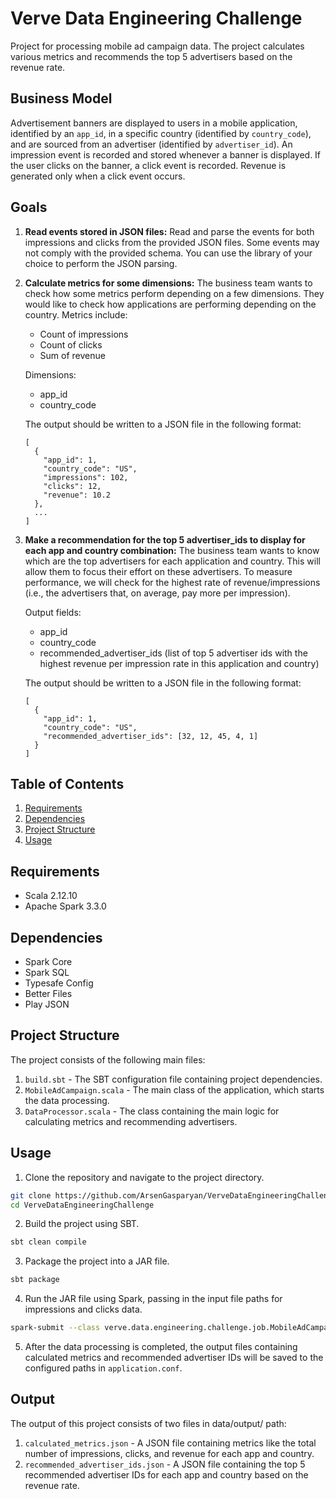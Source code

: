 # Verve Data Engineering Challenge

Project for processing mobile ad campaign data. The project calculates various metrics and recommends the top 5 advertisers based on the revenue rate.

## Business Model

Advertisement banners are displayed to users in a mobile application, identified by an `app_id`, in a specific country (identified by `country_code`), and are sourced from an advertiser (identified by `advertiser_id`). An impression event is recorded and stored whenever a banner is displayed. If the user clicks on the banner, a click event is recorded. Revenue is generated only when a click event occurs.

## Goals

1. **Read events stored in JSON files:** Read and parse the events for both impressions and clicks from the provided JSON files. Some events may not comply with the provided schema. You can use the library of your choice to perform the JSON parsing.

2. **Calculate metrics for some dimensions:** The business team wants to check how some metrics perform depending on a few dimensions. They would like to check how applications are performing depending on the country. Metrics include:
    - Count of impressions
    - Count of clicks
    - Sum of revenue

   Dimensions:
    - app_id
    - country_code

   The output should be written to a JSON file in the following format:
   ```
   [
     {
       "app_id": 1,
       "country_code": "US",
       "impressions": 102,
       "clicks": 12,
       "revenue": 10.2
     },
     ...
   ]
   ```

3. **Make a recommendation for the top 5 advertiser_ids to display for each app and country combination:** The business team wants to know which are the top advertisers for each application and country. This will allow them to focus their effort on these advertisers. To measure performance, we will check for the highest rate of revenue/impressions (i.e., the advertisers that, on average, pay more per impression).

   Output fields:
    - app_id
    - country_code
    - recommended_advertiser_ids (list of top 5 advertiser ids with the highest revenue per impression rate in this application and country)

   The output should be written to a JSON file in the following format:
   ```
   [
     {
       "app_id": 1,
       "country_code": "US",
       "recommended_advertiser_ids": [32, 12, 45, 4, 1]
     }
   ]
   ```

## Table of Contents

1. [Requirements](#requirements)
2. [Dependencies](#dependencies)
3. [Project Structure](#project-structure)
4. [Usage](#usage)

## Requirements

- Scala 2.12.10
- Apache Spark 3.3.0

## Dependencies

- Spark Core
- Spark SQL
- Typesafe Config
- Better Files
- Play JSON

## Project Structure

The project consists of the following main files:

1. `build.sbt` - The SBT configuration file containing project dependencies.
2. `MobileAdCampaign.scala` - The main class of the application, which starts the data processing.
3. `DataProcessor.scala` - The class containing the main logic for calculating metrics and recommending advertisers.

## Usage

1. Clone the repository and navigate to the project directory.

```sh 
git clone https://github.com/ArsenGasparyan/VerveDataEngineeringChallenge.git
cd VerveDataEngineeringChallenge
```

2. Build the project using SBT.

```sh
sbt clean compile
```

3. Package the project into a JAR file.

```sh
sbt package
```

4. Run the JAR file using Spark, passing in the input file paths for impressions and clicks data.

```sh
spark-submit --class verve.data.engineering.challenge.job.MobileAdCampaign target/scala-2.12/vervedataengineeringchallenge_2.12-0.1.0-SNAPSHOT.jar data/input/impressions.json data/input/clicks.json
```

5. After the data processing is completed, the output files containing calculated metrics and recommended advertiser IDs will be saved to the configured paths in `application.conf`.

## Output

The output of this project consists of two files in data/output/ path:

1. `calculated_metrics.json` - A JSON file containing metrics like the total number of impressions, clicks, and revenue for each app and country.
2. `recommended_advertiser_ids.json` - A JSON file containing the top 5 recommended advertiser IDs for each app and country based on the revenue rate.
